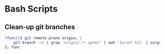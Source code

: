 
# Bash Scripts

## Clean-up git branches
```bash
!func(){ git remote prune origin; \
    git branch -vv | grep 'origin/.*: gone]' | awk '{print $1}' | xargs git branch -D; \
}; func
```
